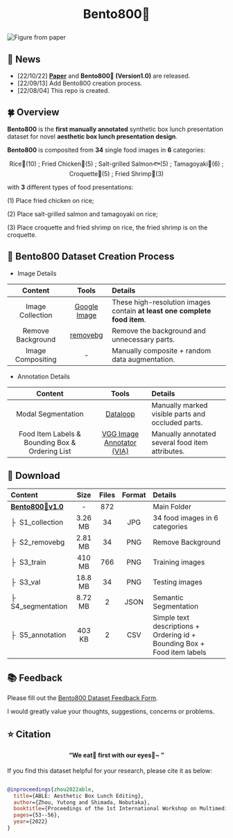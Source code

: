 # <p align=center>Bento800🍱</p>

![Figure from paper](Overview.png)

## 🎑 News
* [22/10/22] [**Paper**](https://dl.acm.org/doi/10.1145/3552485.3554935) and **Bento800🍱 (Version1.0)** are released.
* [22/09/13] Add Bento800 creation process.
* [22/08/04] This repo is created.

## 🍀 Overview

**Bento800** is the **first manually annotated** synthetic box lunch presentation dataset for novel **aesthetic box lunch presentation design**.

**Bento800** is composited from **34** single food images in **6** categories: 

<p align=center> Rice🍚(10) ; Fried Chicken🍗(5) ; Salt-grilled Salmon🐟(5) ; Tamagoyaki🧈(6) ; Croquette🍪(5) ; Fried Shrimp🍤(3) </p>

with **3** different types of food presentations: 

(1) Place fried chicken on rice; 

(2) Place salt-grilled salmon and tamagoyaki on rice; 

(3) Place croquette and fried shrimp on rice, the fried shrimp is on the croquette.

## 🌱 Bento800 Dataset Creation Process
* Image Details

| Content | Tools | Details|
|  :----: | :----: | :----------|
| Image Collection | [Google Image](https://www.google.com/imghp) | These high-resolution images contain **at least one complete food item**.|
| Remove Background | [removebg](https://www.remove.bg/) | Remove the background and unnecessary parts.|
| Image Compositing | - | Manually composite + random data augmentation.|

* Annotation Details

| Content | Tools | Details|
|  :----: | :----: | :----------|
| Modal Segmentation | [Dataloop](https://dataloop.ai/) | Manually marked visible parts and occluded parts.|
| Food Item Labels & Bounding Box & Ordering List | [VGG Image Annotator (VIA)](https://www.robots.ox.ac.uk/~vgg/software/via/via_demo.html) | Manually annotated several food item attributes.|


## 🎁 Download

| Content | Size | Files | Format | Details |
| :---- |  :----:  |  :----: | :----: | :----------|
| [**Bento800🍱v1.0**](https://drive.google.com/drive/folders/11BoD8z5TmhwSfdo9juiGbYsJnGQwrRx0?usp=sharing) | - | 872 | | Main Folder|
| &boxvr;&nbsp; S1_collection | 3.26 MB | 34 | JPG | 34 food images in 6 categories |
| &boxvr;&nbsp; S2_removebg | 2.81 MB | 34 | PNG | Remove Background |
| &boxvr;&nbsp; S3_train | 410 MB | 766 | PNG | Training images |
| &boxvr;&nbsp; S3_val | 18.8 MB| 34 | PNG | Testing images |
| &boxvr;&nbsp; S4_segmentation | 8.72 MB | 2 | JSON | Semantic Segmentation |
| &boxvr;&nbsp; S5_annotation | 403 KB | 2 | CSV | Simple text descriptions + Ordering id + Bounding Box + Food item labels|

## 📚 Feedback

Please fill out the [Bento800 Dataset Feedback Form](https://forms.gle/jqS1PEKwmrCpqZL76).

I  would greatly value your thoughts, suggestions, concerns or problems.

## ⭐ Citation

#### <p align=center>“We eat🍴 first with our eyes👀~ ”</p>

If you find this dataset helpful for your research, please cite it as below:

```bibtex

@inproceedings{zhou2022able,
  title={ABLE: Aesthetic Box Lunch Editing},
  author={Zhou, Yutong and Shimada, Nobutaka},
  booktitle={Proceedings of the 1st International Workshop on Multimedia for Cooking, Eating, and related APPlications},
  pages={53--56},
  year={2022}
}

```
